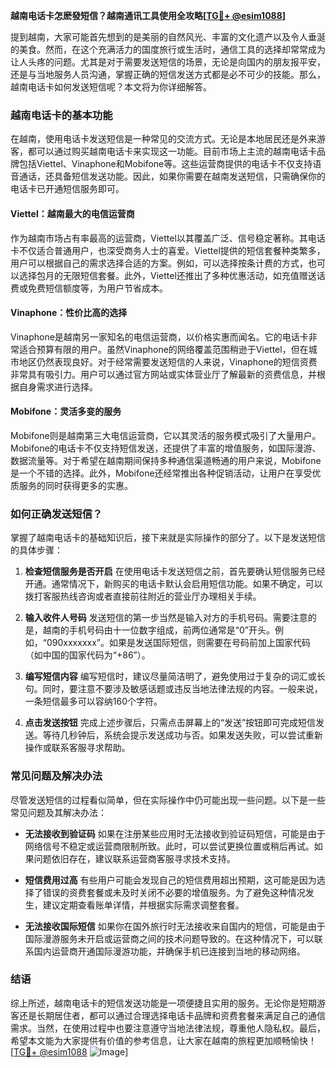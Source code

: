 **越南电话卡怎麽發短信？越南通讯工具使用全攻略[[TG💪+ @esim1088](https://t.me/s/esim1088)]**

提到越南，大家可能首先想到的是美丽的自然风光、丰富的文化遗产以及令人垂涎的美食。然而，在这个充满活力的国度旅行或生活时，通信工具的选择却常常成为让人头疼的问题。尤其是对于需要发送短信的场景，无论是向国内的朋友报平安，还是与当地服务人员沟通，掌握正确的短信发送方式都是必不可少的技能。那么，越南电话卡如何发送短信呢？本文将为你详细解答。

### 越南电话卡的基本功能

在越南，使用电话卡发送短信是一种常见的交流方式。无论是本地居民还是外来游客，都可以通过购买越南电话卡来实现这一功能。目前市场上主流的越南电话卡品牌包括Viettel、Vinaphone和Mobifone等。这些运营商提供的电话卡不仅支持语音通话，还具备短信发送功能。因此，如果你需要在越南发送短信，只需确保你的电话卡已开通短信服务即可。

#### Viettel：越南最大的电信运营商

作为越南市场占有率最高的运营商，Viettel以其覆盖广泛、信号稳定著称。其电话卡不仅适合普通用户，也深受商务人士的喜爱。Viettel提供的短信套餐种类繁多，用户可以根据自己的需求选择合适的方案。例如，可以选择按条计费的方式，也可以选择包月的无限短信套餐。此外，Viettel还推出了多种优惠活动，如充值赠送话费或免费短信额度等，为用户节省成本。

#### Vinaphone：性价比高的选择

Vinaphone是越南另一家知名的电信运营商，以价格实惠而闻名。它的电话卡非常适合预算有限的用户。虽然Vinaphone的网络覆盖范围稍逊于Viettel，但在城市地区仍然表现良好。对于经常需要发送短信的人来说，Vinaphone的短信资费非常具有吸引力。用户可以通过官方网站或实体营业厅了解最新的资费信息，并根据自身需求进行选择。

#### Mobifone：灵活多变的服务

Mobifone则是越南第三大电信运营商，它以其灵活的服务模式吸引了大量用户。Mobifone的电话卡不仅支持短信发送，还提供了丰富的增值服务，如国际漫游、数据流量等。对于希望在越南期间保持多种通信渠道畅通的用户来说，Mobifone是一个不错的选择。此外，Mobifone还经常推出各种促销活动，让用户在享受优质服务的同时获得更多的实惠。

### 如何正确发送短信？

掌握了越南电话卡的基础知识后，接下来就是实际操作的部分了。以下是发送短信的具体步骤：

1. **检查短信服务是否开启**
   在使用电话卡发送短信之前，首先要确认短信服务已经开通。通常情况下，新购买的电话卡默认会启用短信功能。如果不确定，可以拨打客服热线咨询或者直接前往附近的营业厅办理相关手续。

2. **输入收件人号码**
   发送短信的第一步当然是输入对方的手机号码。需要注意的是，越南的手机号码由十一位数字组成，前两位通常是“0”开头。例如，“090xxxxxxx”。如果是发送国际短信，则需要在号码前加上国家代码（如中国的国家代码为“+86”）。

3. **编写短信内容**
   编写短信时，建议尽量简洁明了，避免使用过于复杂的词汇或长句。同时，要注意不要涉及敏感话题或违反当地法律法规的内容。一般来说，一条短信最多可以容纳160个字符。

4. **点击发送按钮**
   完成上述步骤后，只需点击屏幕上的“发送”按钮即可完成短信发送。等待几秒钟后，系统会提示发送成功与否。如果发送失败，可以尝试重新操作或联系客服寻求帮助。

### 常见问题及解决办法

尽管发送短信的过程看似简单，但在实际操作中仍可能出现一些问题。以下是一些常见问题及其解决办法：

- **无法接收到验证码**
  如果在注册某些应用时无法接收到验证码短信，可能是由于网络信号不稳定或运营商限制所致。此时，可以尝试更换位置或稍后再试。如果问题依旧存在，建议联系运营商客服寻求技术支持。

- **短信费用过高**
  有些用户可能会发现自己的短信费用超出预期，这可能是因为选择了错误的资费套餐或未及时关闭不必要的增值服务。为了避免这种情况发生，建议定期查看账单详情，并根据实际需求调整套餐。

- **无法接收国际短信**
  如果你在国外旅行时无法接收来自国内的短信，可能是由于国际漫游服务未开启或运营商之间的技术问题导致的。在这种情况下，可以联系国内运营商开通国际漫游功能，并确保手机已连接到当地的移动网络。

### 结语

综上所述，越南电话卡的短信发送功能是一项便捷且实用的服务。无论你是短期游客还是长期居住者，都可以通过合理选择电话卡品牌和资费套餐来满足自己的通信需求。当然，在使用过程中也要注意遵守当地法律法规，尊重他人隐私权。最后，希望本文能为大家提供有价值的参考信息，让大家在越南的旅程更加顺畅愉快！[[TG💪+ @esim1088](https://t.me/s/esim1088) ![Image](https://i.postimg.cc/4NQfJmqS/Snipaste-2025-05-13-00-14-12.png)]